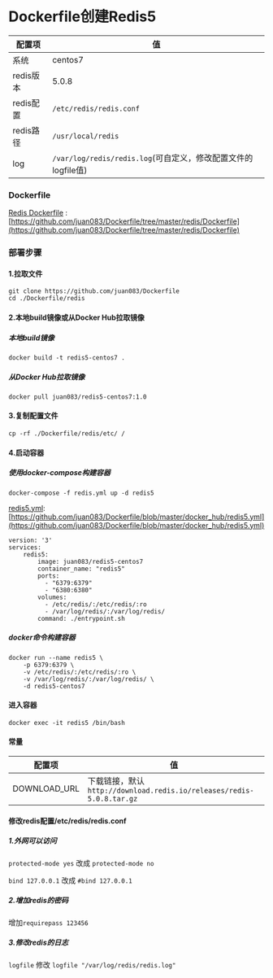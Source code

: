 Dockerfile创建Redis5
====

配置项 | 值  
-|-
系统 | centos7
redis版本 | 5.0.8
redis配置 | `/etc/redis/redis.conf`
redis路径 | `/usr/local/redis`
log | `/var/log/redis/redis.log`(可自定义，修改配置文件的logfile值)

### Dockerfile

[Redis Dockerfile](https://github.com/juan083/Dockerfile/tree/master/redis/Dockerfile) : [https://github.com/juan083/Dockerfile/tree/master/redis/Dockerfile](https://github.com/juan083/Dockerfile/tree/master/redis/Dockerfile)

### 部署步骤
#### 1.拉取文件
```
git clone https://github.com/juan083/Dockerfile
cd ./Dockerfile/redis
```

#### 2.本地build镜像或从Docker Hub拉取镜像
##### 本地build镜像
```
docker build -t redis5-centos7 .
```

##### 从Docker Hub拉取镜像
```
docker pull juan083/redis5-centos7:1.0
```

#### 3.复制配置文件
```
cp -rf ./Dockerfile/redis/etc/ /
```

#### 4.启动容器
##### 使用docker-compose构建容器
```
docker-compose -f redis.yml up -d redis5
```
[redis5.yml](https://github.com/juan083/Dockerfile/blob/master/docker_hub/redis5.yml): [https://github.com/juan083/Dockerfile/blob/master/docker_hub/redis5.yml](https://github.com/juan083/Dockerfile/blob/master/docker_hub/redis5.yml)
```
version: '3'
services:
    redis5:
        image: juan083/redis5-centos7
        container_name: "redis5"
        ports:
          - "6379:6379"
          - "6380:6380"
        volumes:
          - /etc/redis/:/etc/redis/:ro
          - /var/log/redis/:/var/log/redis/
        command: ./entrypoint.sh
```
##### docker命令构建容器
```
docker run --name redis5 \
    -p 6379:6379 \
    -v /etc/redis/:/etc/redis/:ro \
    -v /var/log/redis/:/var/log/redis/ \
    -d redis5-centos7
```

#### 进入容器
```
docker exec -it redis5 /bin/bash
```

#### 常量
配置项 | 值  
-|-
DOWNLOAD_URL | 下载链接，默认`http://download.redis.io/releases/redis-5.0.8.tar.gz`

#### 修改redis配置/etc/redis/redis.conf
##### 1.外网可以访问

`protected-mode yes` 改成 `protected-mode no`

`bind 127.0.0.1` 改成 `#bind 127.0.0.1`

##### 2.增加redis的密码

增加`requirepass 123456`

##### 3.修改redis的日志

`logfile` 修改 `logfile "/var/log/redis/redis.log"`
